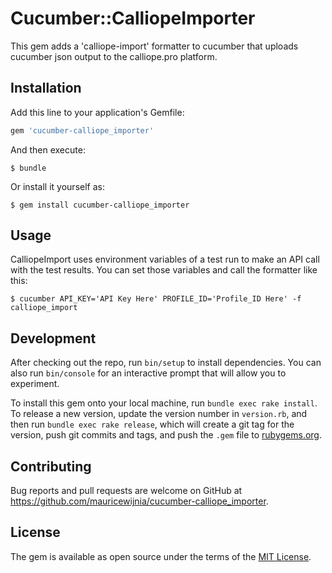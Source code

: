# Cucumber::CalliopeImporter

This gem adds a 'calliope-import' formatter to cucumber that uploads cucumber json output to the calliope.pro platform.

## Installation

Add this line to your application's Gemfile:

```ruby
gem 'cucumber-calliope_importer'
```

And then execute:

    $ bundle

Or install it yourself as:

    $ gem install cucumber-calliope_importer

## Usage

CalliopeImport uses environment variables of a test run to make an API call with the test results.
You can set those variables and call the formatter like this:

    $ cucumber API_KEY='API Key Here' PROFILE_ID='Profile_ID Here' -f calliope_import

## Development

After checking out the repo, run `bin/setup` to install dependencies. You can also run `bin/console` for an interactive prompt that will allow you to experiment.

To install this gem onto your local machine, run `bundle exec rake install`. To release a new version, update the version number in `version.rb`, and then run `bundle exec rake release`, which will create a git tag for the version, push git commits and tags, and push the `.gem` file to [rubygems.org](https://rubygems.org).

## Contributing

Bug reports and pull requests are welcome on GitHub at https://github.com/mauricewijnia/cucumber-calliope_importer.

## License

The gem is available as open source under the terms of the [MIT License](http://opensource.org/licenses/MIT).
